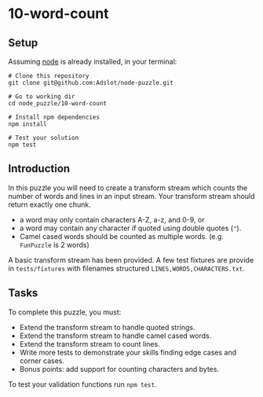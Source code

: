 # 10-word-count

## Setup

Assuming [node](https://nodejs.org/) is already installed, in your terminal:

```shell
# Clone this repository
git clone git@github.com:Adslot/node-puzzle.git

# Go to working dir
cd node_puzzle/10-word-count

# Install npm dependencies
npm install

# Test your solution
npm test
```

## Introduction

In this puzzle you will need to create a transform stream which counts the number of words and lines in an input stream.
Your transform stream should return exactly one chunk.

- a word may only contain characters A-Z, a-z, and 0-9, or
- a word may contain any character if quoted using double quotes (`"`).
- Camel cased words should be counted as multiple words. (e.g. `FunPuzzle` is 2 words)

A basic transform stream has been provided.
A few test fixtures are provide in `tests/fixtures` with filenames structured `LINES,WORDS,CHARACTERS.txt`.

## Tasks

To complete this puzzle, you must:

- Extend the transform stream to handle quoted strings.
- Extend the transform stream to handle camel cased words.
- Extend the transform stream to count lines.
- Write more tests to demonstrate your skills finding edge cases and corner cases.
- Bonus points: add support for counting characters and bytes.

To test your validation functions run `npm test`.

